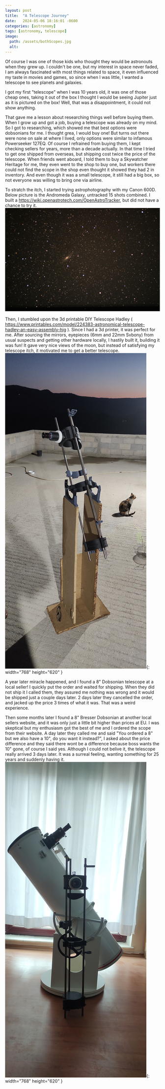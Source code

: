 ```yaml
---
layout: post
title:  "A Telescope Journey"
date:   2024-05-06 18:16:01 -0600
categories: [astronomy]
tags: [astronomy, telescope]
image:
  path: /assets/bothScopes.jpg
  alt: 
---
```



Of course I was one of those kids who thought they would be astronouts when they grew up. I couldn't be one, but my interest in space never faded, I am always fascinated with most things related to space, it even influenced my taste in movies and games, so since when I was little, I wanted a telescope to see planets and galaxies.

I got my first "telescope" when I was 10 years old, it was one of those cheap ones, taking it out of the box I thought I would be seeing Jupiter just as it is pictured on the box! Well, that was a disappointment, it could not show anything.

That gave me a lesson about researching things well before buying them. When I grow up and got a job, buying a telescope was already on my mind. So I got to researching, which showed me that best options were dobsonians for me. I thought grea, I would buy one! But turns out there were none on sale at where I lived, only options were similar to infamous Powerseeker 127EQ. Of course I refrained from buying them, I kept checking sellers for years, more than a decade actually. In that time I tried to get one shipped from overseas, but shipping cost twice the price of the telescope. When friends went aboard, I told them to buy a Skywatcher Heritage for me, they even went to the shop to buy one, but workers there could not find the scope in the shop even thought it showed they had 2 in inventory. And even though it was a small telescope, it still had a big box, so not everyone was willing to bring one via airline. 

To stratch the itch, I started trying astrophotography with my Canon 600D. Below picture is the Andromeda Galaxy, untracked 15 shots combined. I built a https://wiki.openastrotech.com/OpenAstroTracker, but did not have a chance to try it.
![andromeda](/assets/andromeda.jpg)

Then, I stumbled upon the 3d printable DIY Telescope Hadley ( https://www.printables.com/model/224383-astronomical-telescope-hadley-an-easy-assembly-hig ). Since I had a 3d printer, it was perfect for me. After sourcing the mirrors, eyepieces (6mm and 22mm Svbony) from usual suspects and getting other hardware locally, I hastily built it, building it was fun! It gave very nice views of the moon, but instead of satisfying my telescope itch, it motivated me to get a better telescope.
![hadley](/assets/hadley.jpg){: width="768" height="620" }

A year later miracle happened, and I found a 8" Dobsonian telescope at a local seller! I quickly put the order and waited for shipping. When they did not ship it I called them, they assured me nothing was wrong and it would be shipped just a couple days later. 2 days later they cancelled the order, and jacked up the price 3 times of what it was. That was a weird experience.

Then some months later I found a 8" Bresser Dobsonian at another local sellers website, and it was only just a little bit higher than prices at EU. I was skeptical but my enthusiasm got the best of me and I ordered the scope from their website. A day later they called me and said "You ordered a 8" but we also have a 10", do you want it instead?", I asked about the price difference and they said there wont be a difference because boss wants the 10" gone, of course I said yes. Although I could not belive it, the telescope really arrived 3 days later. It was a surreal feeling, wanting something for 25 years and suddenly having it.
![bresser](/assets/bothScopes.jpg){: width="768" height="620" }